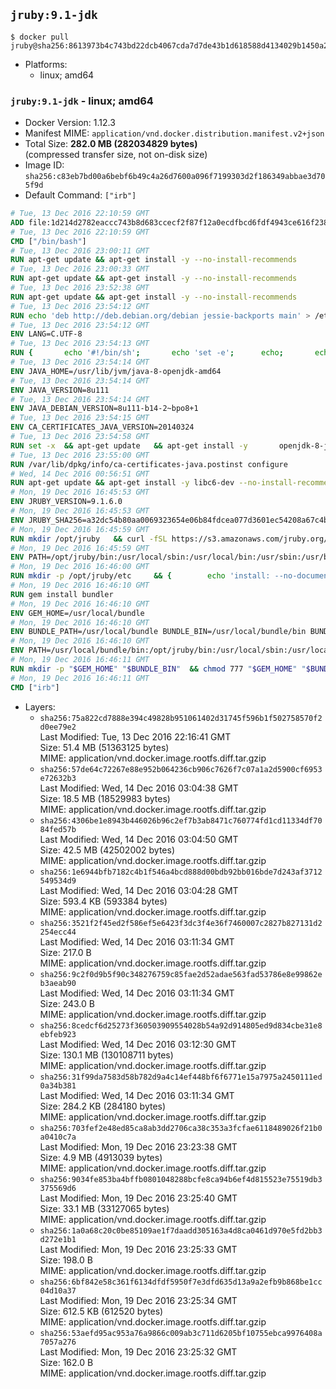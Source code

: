 ## `jruby:9.1-jdk`

```console
$ docker pull jruby@sha256:8613973b4c743bd22dcb4067cda7d7de43b1d618588d4134029b1450a2971dfa
```

-	Platforms:
	-	linux; amd64

### `jruby:9.1-jdk` - linux; amd64

-	Docker Version: 1.12.3
-	Manifest MIME: `application/vnd.docker.distribution.manifest.v2+json`
-	Total Size: **282.0 MB (282034829 bytes)**  
	(compressed transfer size, not on-disk size)
-	Image ID: `sha256:c83eb7bd00a6bebf6b49c4a26d7600a096f7199303d2f186349abbae3d705f9d`
-	Default Command: `["irb"]`

```dockerfile
# Tue, 13 Dec 2016 22:10:59 GMT
ADD file:1d214d2782eaccc743b8d683ccecf2f87f12a0ecdfbcd6fdf4943ce616f23870 in / 
# Tue, 13 Dec 2016 22:10:59 GMT
CMD ["/bin/bash"]
# Tue, 13 Dec 2016 23:00:11 GMT
RUN apt-get update && apt-get install -y --no-install-recommends 		ca-certificates 		curl 		wget 	&& rm -rf /var/lib/apt/lists/*
# Tue, 13 Dec 2016 23:00:33 GMT
RUN apt-get update && apt-get install -y --no-install-recommends 		bzr 		git 		mercurial 		openssh-client 		subversion 				procps 	&& rm -rf /var/lib/apt/lists/*
# Tue, 13 Dec 2016 23:52:38 GMT
RUN apt-get update && apt-get install -y --no-install-recommends 		bzip2 		unzip 		xz-utils 	&& rm -rf /var/lib/apt/lists/*
# Tue, 13 Dec 2016 23:54:12 GMT
RUN echo 'deb http://deb.debian.org/debian jessie-backports main' > /etc/apt/sources.list.d/jessie-backports.list
# Tue, 13 Dec 2016 23:54:12 GMT
ENV LANG=C.UTF-8
# Tue, 13 Dec 2016 23:54:13 GMT
RUN { 		echo '#!/bin/sh'; 		echo 'set -e'; 		echo; 		echo 'dirname "$(dirname "$(readlink -f "$(which javac || which java)")")"'; 	} > /usr/local/bin/docker-java-home 	&& chmod +x /usr/local/bin/docker-java-home
# Tue, 13 Dec 2016 23:54:14 GMT
ENV JAVA_HOME=/usr/lib/jvm/java-8-openjdk-amd64
# Tue, 13 Dec 2016 23:54:14 GMT
ENV JAVA_VERSION=8u111
# Tue, 13 Dec 2016 23:54:14 GMT
ENV JAVA_DEBIAN_VERSION=8u111-b14-2~bpo8+1
# Tue, 13 Dec 2016 23:54:15 GMT
ENV CA_CERTIFICATES_JAVA_VERSION=20140324
# Tue, 13 Dec 2016 23:54:58 GMT
RUN set -x 	&& apt-get update 	&& apt-get install -y 		openjdk-8-jdk="$JAVA_DEBIAN_VERSION" 		ca-certificates-java="$CA_CERTIFICATES_JAVA_VERSION" 	&& rm -rf /var/lib/apt/lists/* 	&& [ "$JAVA_HOME" = "$(docker-java-home)" ]
# Tue, 13 Dec 2016 23:55:00 GMT
RUN /var/lib/dpkg/info/ca-certificates-java.postinst configure
# Wed, 14 Dec 2016 00:56:51 GMT
RUN apt-get update && apt-get install -y libc6-dev --no-install-recommends && rm -rf /var/lib/apt/lists/*
# Mon, 19 Dec 2016 16:45:53 GMT
ENV JRUBY_VERSION=9.1.6.0
# Mon, 19 Dec 2016 16:45:53 GMT
ENV JRUBY_SHA256=a32dc54b80aa0069323654e06b84fdcea077d3601ec54208a67c4b969f369b89
# Mon, 19 Dec 2016 16:45:59 GMT
RUN mkdir /opt/jruby   && curl -fSL https://s3.amazonaws.com/jruby.org/downloads/${JRUBY_VERSION}/jruby-bin-${JRUBY_VERSION}.tar.gz -o /tmp/jruby.tar.gz   && echo "$JRUBY_SHA256 /tmp/jruby.tar.gz" | sha256sum -c -   && tar -zx --strip-components=1 -f /tmp/jruby.tar.gz -C /opt/jruby   && rm /tmp/jruby.tar.gz   && update-alternatives --install /usr/local/bin/ruby ruby /opt/jruby/bin/jruby 1
# Mon, 19 Dec 2016 16:45:59 GMT
ENV PATH=/opt/jruby/bin:/usr/local/sbin:/usr/local/bin:/usr/sbin:/usr/bin:/sbin:/bin
# Mon, 19 Dec 2016 16:46:00 GMT
RUN mkdir -p /opt/jruby/etc 	&& { 		echo 'install: --no-document'; 		echo 'update: --no-document'; 	} >> /opt/jruby/etc/gemrc
# Mon, 19 Dec 2016 16:46:10 GMT
RUN gem install bundler
# Mon, 19 Dec 2016 16:46:10 GMT
ENV GEM_HOME=/usr/local/bundle
# Mon, 19 Dec 2016 16:46:10 GMT
ENV BUNDLE_PATH=/usr/local/bundle BUNDLE_BIN=/usr/local/bundle/bin BUNDLE_SILENCE_ROOT_WARNING=1 BUNDLE_APP_CONFIG=/usr/local/bundle
# Mon, 19 Dec 2016 16:46:10 GMT
ENV PATH=/usr/local/bundle/bin:/opt/jruby/bin:/usr/local/sbin:/usr/local/bin:/usr/sbin:/usr/bin:/sbin:/bin
# Mon, 19 Dec 2016 16:46:11 GMT
RUN mkdir -p "$GEM_HOME" "$BUNDLE_BIN" 	&& chmod 777 "$GEM_HOME" "$BUNDLE_BIN"
# Mon, 19 Dec 2016 16:46:11 GMT
CMD ["irb"]
```

-	Layers:
	-	`sha256:75a822cd7888e394c49828b951061402d31745f596b1f502758570f2d0ee79e2`  
		Last Modified: Tue, 13 Dec 2016 22:16:41 GMT  
		Size: 51.4 MB (51363125 bytes)  
		MIME: application/vnd.docker.image.rootfs.diff.tar.gzip
	-	`sha256:57de64c72267e88e952b064236cb906c7626f7c07a1a2d5900cf6953e72632b3`  
		Last Modified: Wed, 14 Dec 2016 03:04:38 GMT  
		Size: 18.5 MB (18529983 bytes)  
		MIME: application/vnd.docker.image.rootfs.diff.tar.gzip
	-	`sha256:4306be1e8943b446026b96c2ef7b3ab8471c760774fd1cd11334df7084fed57b`  
		Last Modified: Wed, 14 Dec 2016 03:04:50 GMT  
		Size: 42.5 MB (42502002 bytes)  
		MIME: application/vnd.docker.image.rootfs.diff.tar.gzip
	-	`sha256:1e6944bfb7182c4b1f546a4bcd888d00bdb92bb016bde7d243af3712549534d9`  
		Last Modified: Wed, 14 Dec 2016 03:04:28 GMT  
		Size: 593.4 KB (593384 bytes)  
		MIME: application/vnd.docker.image.rootfs.diff.tar.gzip
	-	`sha256:3521f2f45ed2f586ef5e6423f3dc3f4e36f7460007c2827b827131d2254ecc44`  
		Last Modified: Wed, 14 Dec 2016 03:11:34 GMT  
		Size: 217.0 B  
		MIME: application/vnd.docker.image.rootfs.diff.tar.gzip
	-	`sha256:9c2f0d9b5f90c348276759c85fae2d52adae563fad53786e8e99862eb3aeab90`  
		Last Modified: Wed, 14 Dec 2016 03:11:34 GMT  
		Size: 243.0 B  
		MIME: application/vnd.docker.image.rootfs.diff.tar.gzip
	-	`sha256:8cedcf6d25273f360503909554028b54a92d914805ed9d834cbe31e8ebfeb923`  
		Last Modified: Wed, 14 Dec 2016 03:12:30 GMT  
		Size: 130.1 MB (130108711 bytes)  
		MIME: application/vnd.docker.image.rootfs.diff.tar.gzip
	-	`sha256:31f99da7583d58b782d9a4c14ef448bf6f6771e15a7975a2450111ed0a34b381`  
		Last Modified: Wed, 14 Dec 2016 03:11:34 GMT  
		Size: 284.2 KB (284180 bytes)  
		MIME: application/vnd.docker.image.rootfs.diff.tar.gzip
	-	`sha256:703fef2e48ed85ca8ab3dd2706ca38c353a3fcfae6118489026f21b0a0410c7a`  
		Last Modified: Mon, 19 Dec 2016 23:23:38 GMT  
		Size: 4.9 MB (4913039 bytes)  
		MIME: application/vnd.docker.image.rootfs.diff.tar.gzip
	-	`sha256:9034fe853ba4bffb0801048288bcfe8ca94b6ef4d815523e75519db3375569d6`  
		Last Modified: Mon, 19 Dec 2016 23:25:40 GMT  
		Size: 33.1 MB (33127065 bytes)  
		MIME: application/vnd.docker.image.rootfs.diff.tar.gzip
	-	`sha256:1a0a68c20c0be85109ae1f7daadd305163a4d8ca0461d970e5fd2bb3d272e1b1`  
		Last Modified: Mon, 19 Dec 2016 23:25:33 GMT  
		Size: 198.0 B  
		MIME: application/vnd.docker.image.rootfs.diff.tar.gzip
	-	`sha256:6bf842e58c361f6134dfdf5950f7e3dfd635d13a9a2efb9b868be1cc04d10a37`  
		Last Modified: Mon, 19 Dec 2016 23:25:34 GMT  
		Size: 612.5 KB (612520 bytes)  
		MIME: application/vnd.docker.image.rootfs.diff.tar.gzip
	-	`sha256:53aefd95ac953a76a9866c009ab3c711d6205bf10755ebca9976408a7057a276`  
		Last Modified: Mon, 19 Dec 2016 23:25:32 GMT  
		Size: 162.0 B  
		MIME: application/vnd.docker.image.rootfs.diff.tar.gzip
